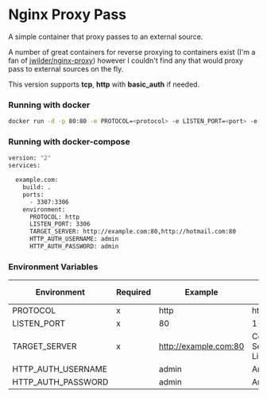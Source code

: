 # Nginx Proxy Pass

A simple container that proxy passes to an external source.

A number of great containers for reverse proxying to containers exist (I'm a fan of [jwilder/nginx-proxy](https://github.com/jwilder/nginx-proxy)) however I couldn't find any that would proxy pass to external sources on the fly.

This version supports **tcp**, **http** with **basic_auth** if needed.


### Running with docker

```bash
docker run -d -p 80:80 -e PROTOCOL=<protocol> -e LISTEN_PORT=<port> -e TARGET_SERVER=<proxy location> perara/nginx-proxy
```
### Running with docker-compose

```bash
version: "2"
services:

  example.com:
    build: .
    ports:
      - 3307:3306
    environment:
      PROTOCOL: http
      LISTEN_PORT: 3306
      TARGET_SERVER: http://example.com:80,http://hotmail.com:80
      HTTP_AUTH_USERNAME: admin
      HTTP_AUTH_PASSWORD: admin
```

### Environment Variables

| Environment        | Required | Example               | Possible Values      |
|--------------------|----------|-----------------------|----------------------|
| PROTOCOL           | x        | http                  | http,https,tcp       |
| LISTEN_PORT        | x        | 80                    | 1-65535              |
| TARGET_SERVER      | x        | http://example.com:80 | Comma Separated List |
| HTTP_AUTH_USERNAME |          | admin                 | Any                  |
| HTTP_AUTH_PASSWORD |          | admin                 | Any                  |
